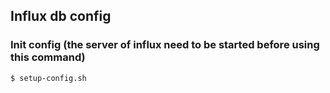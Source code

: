 ## Influx db config

### Init config (the server of influx need to be started before using this command)

```
$ setup-config.sh
```